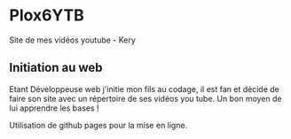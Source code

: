 # Plox6YTB
Site de mes vidéos youtube - Kery

## Initiation au web 
Etant Développeuse web j'initie mon fils au codage, il est fan et décide de faire son site avec un répertoire de ses vidéos you tube.
Un bon moyen de lui apprendre les bases !

Utilisation de github pages pour la mise en ligne.
